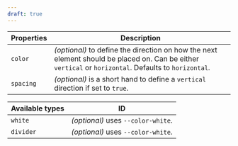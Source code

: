 ```yaml
---
draft: true
---
```


| Properties | Description                                                                                                                                           |
| ---------- | ----------------------------------------------------------------------------------------------------------------------------------------------------- |
| `color`    | _(optional)_ to define the direction on how the next element should be placed on. Can be either `vertical` or `horizontal`. Defaults to `horizontal`. |
| `spacing`  | _(optional)_ is a short hand to define a `vertical` direction if set to `true`.                                                                       |

| Available types | ID                                 |
| --------------- | ---------------------------------- |
| `white`         | _(optional)_ uses `--color-white`. |
| `divider`       | _(optional)_ uses `--color-white`. |

